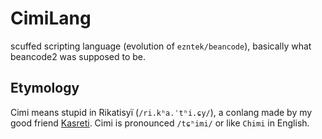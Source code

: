 # CimiLang

scuffed scripting language (evolution of `ezntek/beancode`), basically what beancode2 was supposed to be.

## Etymology

Cimi means stupid in Rikatisyï (`/ri.kʰa.ˈtʰi.ɕy/`), a conlang made by my good friend [Kasreti](https://github.com/Kasreti). Cimi is pronounced `/tɕʰimi/` or like `Chimi` in English.
